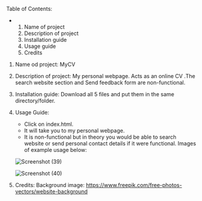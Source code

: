 Table of Contents:
- 1. Name of project
  2. Description of project
  3. Installation guide
  4. Usage guide
  5. Credits

1. Name od project: MyCV

2. Description of project: My personal webpage. Acts as an online CV .The search website section and Send feedback form are non-functional.

3. Installation guide: Download all 5 files and put them in the same directory/folder.

4. Usage Guide:
   - Click on index.html.
   - It will take you to my personal webpage.
   - It is non-functional but in theory you would be able to search website or send personal contact details if it were functional.
    Images of example usage below:

    ![Screenshot (39)](https://github.com/wescoder2024/MyCV/assets/167479161/eba07d1a-6f21-4eeb-9133-e7c7c736b23c)

    ![Screenshot (40)](https://github.com/wescoder2024/MyCV/assets/167479161/c485e881-58e9-4dcc-b3a6-9c25cecf93ea)

5. Credits:
   Background image: https://www.freepik.com/free-photos-vectors/website-background
